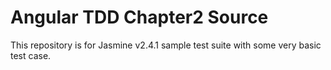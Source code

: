# Angular TDD Chapter2 Source

This repository is for Jasmine v2.4.1 sample test suite with some very basic test case. 
